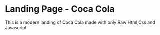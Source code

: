 # Landing Page - Coca Cola 
This is a modern landing of Coca Cola 
made with only Raw Html,Css and Javascript

